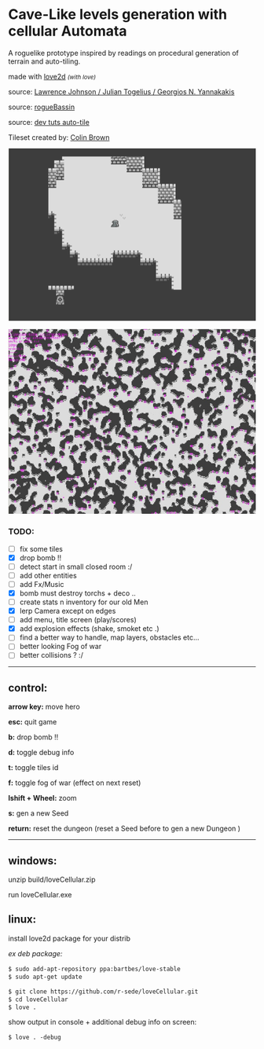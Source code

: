 # Cave-Like levels generation with cellular Automata

A roguelike prototype inspired by readings on  procedural generation of terrain and auto-tiling.

made with [love2d](https://love2d.org/) <small>_(with love)_</small> 

source: [Lawrence Johnson / Julian Togelius / Georgios N. Yannakakis](http://julian.togelius.com/Johnson2010Cellular.pdf)

source: [rogueBassin](http://www.roguebasin.com/index.php?title=Cellular_Automata_Method_for_Generating_Random_Cave-Like_Levels)

source: [dev tuts auto-tile](https://gamedevelopment.tutsplus.com/tutorials/how-to-use-tile-bitmasking-to-auto-tile-your-level-layouts--cms-25673)

Tileset created by: [Colin Brown](http://www.brownillustration.com/)

![Yeah bomb](https://github.com/r-sede/loveCellular/raw/master/assets/img/readMe/animGif.gif ' bomb !!')

![fullMap zoom-out](https://github.com/r-sede/loveCellular/raw/master/assets/img/readMe/mapScreen.jpg ':v')


### TODO:

- [ ] fix some tiles
- [x] drop bomb !!
- [ ] detect start in small closed room :/
- [ ] add other entities
- [ ] add Fx/Music
- [x] bomb must destroy torchs + deco ..
- [ ] create stats n inventory for our old Men
- [x] lerp Camera except on edges
- [ ] add menu, title screen (play/scores)
- [x] add explosion effects (shake, smoket etc .)
- [ ] find a better way to handle, map layers, obstacles etc...
- [ ] better looking Fog of war 
- [ ] better collisions ? :/

---

## control:

**arrow key:** move hero

**esc:** quit game

**b:** drop bomb !!

**d:** toggle debug info

**t:** toggle tiles id

**f:** toggle fog of war (effect on next reset)

**lshift + Wheel:** zoom

**s:** gen a new Seed

**return:** reset the dungeon (reset a Seed before to gen a new Dungeon )

---

## windows:

unzip build/loveCellular.zip

run loveCellular.exe

## linux:

install love2d package for your distrib

_ex deb package:_

```
$ sudo add-apt-repository ppa:bartbes/love-stable
$ sudo apt-get update
```

```
$ git clone https://github.com/r-sede/loveCellular.git
$ cd loveCellular
$ love .
```

show output in console + additional debug info on screen:

```
$ love . -debug
```
